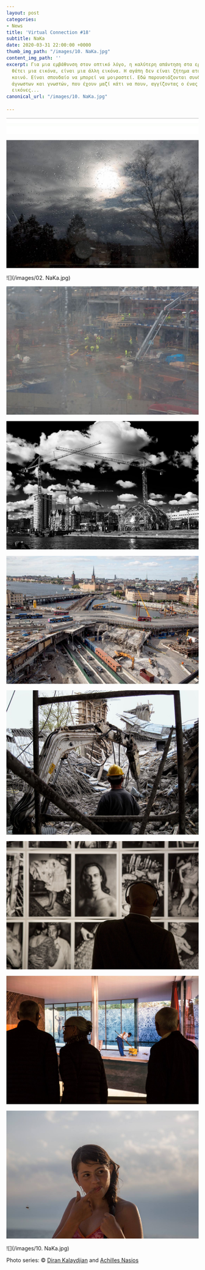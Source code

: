 ```yaml
---
layout: post
categories:
- News
title: 'Virtual Connection #18'
subtitle: NaKa
date: 2020-03-31 22:00:00 +0000
thumb_img_path: "/images/10. NaKa.jpg"
content_img_path: ''
excerpt: Για μια εμβάθυνση στον οπτικό λόγο, η καλύτερη απάντηση στα ερωτήματα που
  θέτει μια εικόνα, είναι μια άλλη εικόνα. Η αγάπη δεν είναι ζήτημα ατομικό, αλλά
  κοινό. Είναι σπουδαίο να μπορεί να μοιραστεί. Εδώ παρουσιάζονται συνδέσεις φίλων,
  άγνωστων και γνωστών, που έχουν μαζί κάτι να πουν, αγγίζοντας ο ένας τον άλλον με
  εικόνες...
canonical_url: "/images/10. NaKa.jpg"

---
```

![](/images/bwok-2.jpg)

![](/images/01.ΝαΚα_MG_3659.jpg)

![](/images/02. NaKa.jpg)

![](/images/03_MG_2238.jpg)

![](/images/04.NaKa.jpg)

![](/images/05_MG_5124.jpg)

![](/images/06.NaKa.jpg)

![](/images/07_MG_7390.jpg)

![](/images/08.NaKa.jpg)

![](/images/09.NaKa.jpg)

![](/images/10. NaKa.jpg)

Photo series: © <a href="https://www.facebook.com/diran.kalaydjian" target="blank">Diran Kalaydjian</a> and  <a href="\[https://anikon.org/"  target="blank">Achilles Nasios</a>